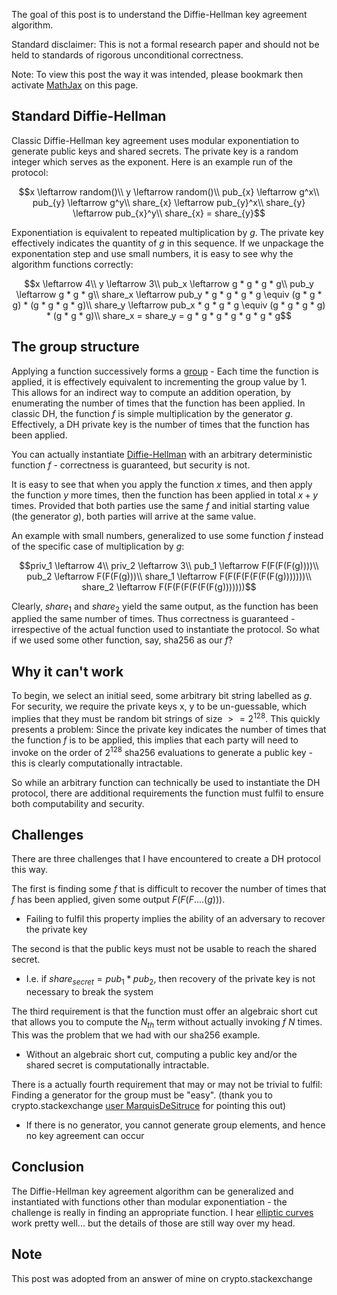 The goal of this post is to understand the Diffie-Hellman key agreement algorithm.

Standard disclaimer: This is not a formal research paper and should not be held to standards of rigorous unconditional correctness. 

Note: To view this post the way it was intended, please bookmark then activate [MathJax](http://www.math.ucla.edu/~robjohn/math/mathjax.html) on this page.

Standard Diffie-Hellman
-----
Classic Diffie-Hellman key agreement uses modular exponentiation to generate public keys and shared secrets. The private key is a random integer which serves as the exponent. Here is an example run of the protocol:

$$x \leftarrow random()\\
y \leftarrow random()\\
pub_{x} \leftarrow g^x\\
pub_{y} \leftarrow g^y\\
share_{x} \leftarrow pub_{y}^x\\
share_{y} \leftarrow pub_{x}^y\\
share_{x} = share_{y}$$

Exponentiation is equivalent to repeated multiplication by $g$. The private key effectively indicates the quantity of $g$ in this sequence. If we unpackage the exponentation step and use small numbers, it is easy to see why the algorithm functions correctly:
    
$$x \leftarrow 4\\
y \leftarrow 3\\
pub_x \leftarrow g * g * g * g\\
pub_y \leftarrow g * g * g\\
share_x \leftarrow pub_y * g * g * g * g \equiv (g * g * g) * (g * g * g * g)\\
share_y \leftarrow pub_x * g * g * g \equiv (g * g * g * g) * (g * g * g)\\
share_x = share_y = g * g * g * g * g * g * g$$
                

The group structure
-----                
Applying a function successively forms a [group][1] - Each time the function is applied, it is effectively equivalent to incrementing the group value by 1. This allows for an indirect way to compute an addition operation, by enumerating the number of times that the function has been applied. In classic DH, the function $f$ is simple multiplication by the generator $g$. Effectively, a DH private key is the number of times that the function has been applied. 

You can actually instantiate [Diffie-Hellman][2] with an arbitrary deterministic function $f$ - correctness is guaranteed, but security is not. 

It is easy to see that when you apply the function $x$ times, and then apply the function $y$ more times, then the function has been applied in total $x + y$ times. Provided that both parties use the same $f$ and initial starting value (the generator $g$), both parties will arrive at the same value. 

An example with small numbers, generalized to use some function $f$ instead of the specific case of multiplication by $g$:

$$priv_1 \leftarrow 4\\
priv_2 \leftarrow 3\\
pub_1 \leftarrow F(F(F(F(g))))\\
pub_2 \leftarrow F(F(F(g)))\\
share_1 \leftarrow F(F(F(F(F(F(F(g)))))))\\
share_2 \leftarrow F(F(F(F(F(F(F(g)))))))$$

Clearly, $share_1$ and $share_2$ yield the same output, as the function has been applied the same number of times. Thus correctness is guaranteed - irrespective of the actual function used to instantiate the protocol. So what if we used some other function, say, sha256 as our $f$?

Why it can't work
-----
To begin, we select an initial seed, some arbitrary bit string labelled as $g$. For security, we require the private keys $\text{x, y}$ to be un-guessable, which implies that they must be random bit strings of size $>= 2^{128}$. This quickly presents a problem: Since the private key indicates the number of times that the function $f$ is to be applied, this implies that each party will need to invoke on the order of $2^{128}$ sha256 evaluations to generate a public key - this is clearly computationally intractable.

So while an arbitrary function can technically be used to instantiate the DH protocol, there are additional requirements the function must fulfil to ensure both computability and security.

Challenges
-----
There are three challenges that I have encountered to create a DH protocol this way. 

The first is finding some $f$ that is difficult to recover the number of times that $f$ has been applied, given some output $F(F(F....(g)))$.

- Failing to fulfil this property implies the ability of an adversary to recover the private key
       
The second is that the public keys must not be usable to reach the shared secret. 

- I.e. if $share_{secret} = pub_1 * pub_2$, then recovery of the private key is not necessary to break the system

The third requirement is that the function must offer an algebraic short cut that allows you to compute the $N_{th}$ term without actually invoking $f$ $N$ times. This was the problem that we had with our sha256 example.

- Without an algebraic short cut, computing a public key and/or the shared secret is computationally intractable. 

There is a actually fourth requirement that may or may not be trivial to fulfil: Finding a generator for the group must be "easy". (thank you to crypto.stackexchange [user MarquisDeSitruce](https://crypto.stackexchange.com/users/55071/marquisdesitruce) for pointing this out)

- If there is no generator, you cannot generate group elements, and hence no key agreement can occur

Conclusion
-----
The Diffie-Hellman key agreement algorithm can be generalized and instantiated with functions other than modular exponentiation - the challenge is really in finding an appropriate function. I hear [elliptic curves](https://en.wikipedia.org/wiki/Elliptic_curve_cryptography) work pretty well... but the details of those are still way over my head.

Note
-----
This post was adopted from an answer of mine on crypto.stackexchange

  [1]: https://en.wikipedia.org/wiki/Group_(mathematics)
  [2]: https://en.wikipedia.org/wiki/Diffie%E2%80%93Hellman_key_exchange#Generalization_to_finite_cyclic_groups
